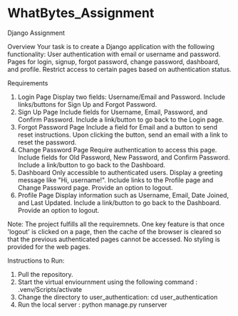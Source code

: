 # WhatBytes_Assignment
Django Assignment

Overview
Your task is to create a Django application with the following functionality:
User authentication with email or username and password.
Pages for login, signup, forgot password, change password, dashboard, and profile.
Restrict access to certain pages based on authentication status.

Requirements
1. Login Page
	Display two fields: Username/Email and Password.
	Include links/buttons for Sign Up and Forgot Password.
2. Sign Up Page
	Include fields for Username, Email, Password, and Confirm Password.
	Include a link/button to go back to the Login page.
3. Forgot Password Page
	Include a field for Email and a button to send reset instructions.
	Upon clicking the button, send an email with a link to reset the password.
4. Change Password Page
  Require authentication to access this page. 
  Include fields for Old Password, New Password, and Confirm Password.
  Include a link/button to go back to the Dashboard.
5. Dashboard
  Only accessible to authenticated users.
  Display a greeting message like "Hi, username!".
  Include links to the Profile page and Change Password page.
  Provide an option to logout.
6. Profile Page
  Display information such as Username, Email, Date Joined, and Last Updated.
  Include a link/button to go back to the Dashboard.
  Provide an option to logout.

Note: 
The project fulfills all the requiremnets.
One key feature is that once 'logout' is clicked on a page, then the cache of the browser is cleared so that the previous authenticated pages cannot be accessed.
No styling is provided for the web pages. 

Instructions to Run: 

1. Pull the repository.
2. Start the virtual enviournment using the following command : .venv/Scripts/activate
3. Change the directory to user_authentication: cd user_authentication
4. Run the local server : python manage.py runserver
